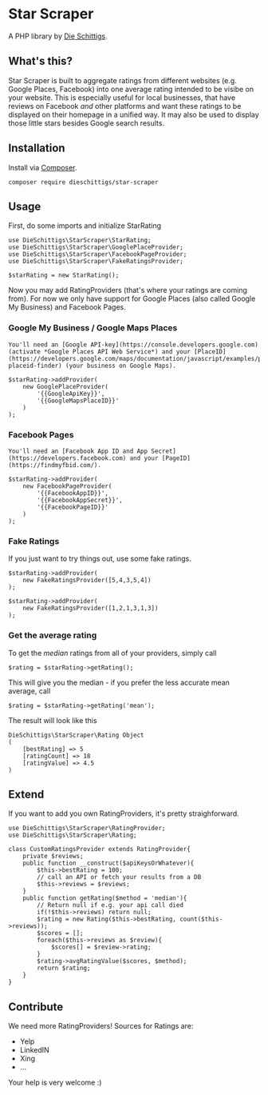 # Star Scraper

A PHP library by [Die Schittigs](https://www.dieschittigs.de).

## What's this?

Star Scraper is built to aggregate ratings from different websites (e.g. Google Places, Facebook) into one average rating intended to be visibe on your website. This is especially useful for local businesses, that have reviews on Facebook *and* other platforms and want these ratings to be displayed on their homepage in a unified way. It may also be used to display those little stars besides Google search results.

## Installation

Install via [Composer](https://getcomposer.org).

    composer require dieschittigs/star-scraper

## Usage

First, do some imports and initialize StarRating

    use DieSchittigs\StarScraper\StarRating;
    use DieSchittigs\StarScraper\GooglePlaceProvider;
    use DieSchittigs\StarScraper\FacebookPageProvider;
    use DieSchittigs\StarScraper\FakeRatingsProvider;

    $starRating = new StarRating();

Now you may add RatingProviders (that's where your ratings are coming from). For now we only have support for Google Places (also called Google My Business) and Facebook Pages.

### Google My Business / Google Maps Places

    You'll need an [Google API-key](https://console.developers.google.com) (activate *Google Places API Web Service*) and your [PlaceID](https://developers.google.com/maps/documentation/javascript/examples/places-placeid-finder) (your business on Google Maps).

    $starRating->addProvider(
        new GooglePlaceProvider(
            '{{GoogleApiKey}}',
            '{{GoogleMapsPlaceID}}'
        )
    );

### Facebook Pages

    You'll need an [Facebook App ID and App Secret](https://developers.facebook.com) and your [PageID](https://findmyfbid.com/).

    $starRating->addProvider(
        new FacebookPageProvider(
            '{{FacebookAppID}}',
            '{{FacebookAppSecret}}',
            '{{FacebookPageID}}'
        )
    );

### Fake Ratings

If you just want to try things out, use some fake ratings.

    $starRating->addProvider(
        new FakeRatingsProvider([5,4,3,5,4])
    );

    $starRating->addProvider(
        new FakeRatingsProvider([1,2,1,3,1,3])
    );

### Get the average rating

To get the *median* ratings from all of your providers, simply call

    $rating = $starRating->getRating();

This will give you the median - if you prefer the less accurate mean average, call

    $rating = $starRating->getRating('mean');

The result will look like this

    DieSchittigs\StarScraper\Rating Object
    (
        [bestRating] => 5
        [ratingCount] => 18
        [ratingValue] => 4.5
    )

## Extend

If you want to add you own RatingProviders, it's pretty straighforward.

    use DieSchittigs\StarScraper\RatingProvider;
    use DieSchittigs\StarScraper\Rating;

    class CustomRatingsProvider extends RatingProvider{
        private $reviews;
        public function __construct($apiKeysOrWhatever){
            $this->bestRating = 100;
            // call an API or fetch your results from a DB
            $this->reviews = $reviews;
        }
        public function getRating($method = 'median'){
            // Return null if e.g. your api call died
            if(!$this->reviews) return null;
            $rating = new Rating($this->bestRating, count($this->reviews));
            $scores = [];
            foreach($this->reviews as $review){
                $scores[] = $review->rating;
            }
            $rating->avgRatingValue($scores, $method);
            return $rating;
        }
    }

## Contribute

We need more RatingProviders! Sources for Ratings are:

- Yelp
- LinkedIN
- Xing
- ...

Your help is very welcome :)